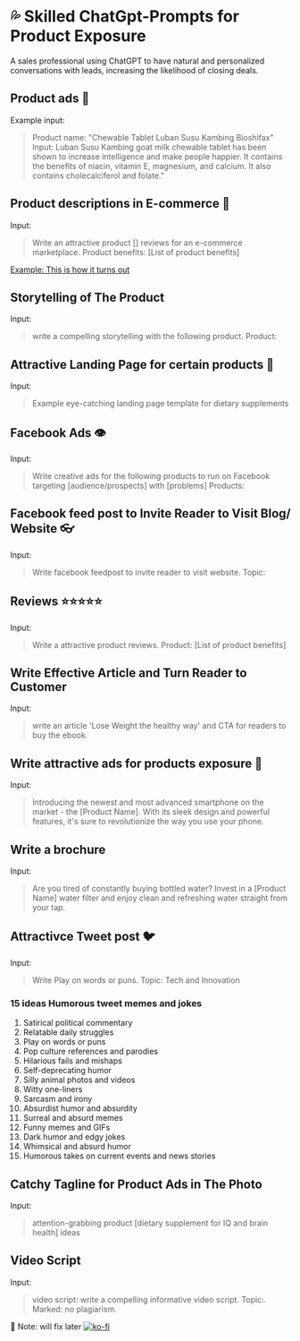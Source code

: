 # 💦 Skilled ChatGpt-Prompts for Product Exposure
A sales professional using ChatGPT to have natural and personalized conversations with leads, increasing the likelihood of closing deals.

## Product ads 📝
Example input: 
>Product name: "Chewable Tablet Luban Susu Kambing Bioshifax"
Input: Luban Susu Kambing goat milk chewable tablet has been shown to increase intelligence and make people happier. It contains the benefits of niacin, vitamin E, magnesium, and calcium. It also contains cholecalciferol and folate."

## Product descriptions in E-commerce 🥀
Input:
> Write an attractive product [] reviews for an e-commerce marketplace. 
Product benefits: 
[List of product benefits]

[Example: This is how it turns out](https://epalblossom.wordpress.com/2023/01/21/reviews-bioshifax-chewable-tablet-oriz/)

## Storytelling of The Product
Input:
>write a compelling storytelling with the following product. Product:

## Attractive Landing Page for certain products 🌷
Input: 
>Example eye-catching landing page template for dietary supplements 

## Facebook Ads 👁
Input: 
>Write creative ads for the following products to run on Facebook targeting [audience/prospects] with [problems]
Products:

## Facebook feed post to Invite Reader to Visit Blog/ Website 👓
Input:
>Write facebook feedpost to invite reader to visit website. Topic: 

## Reviews ⭐️⭐️⭐️⭐️⭐️
Input:
>Write a attractive product reviews. 
Product: 
[List of product benefits]

## Write Effective Article and Turn Reader to Customer
Input:
>write an article 'Lose Weight the healthy way' and CTA for readers to buy the ebook.

## Write attractive ads for products exposure 🦋
Input:
>Introducing the newest and most advanced smartphone on the market - the [Product Name]. With its sleek design and powerful features, it's sure to revolutionize the way you use your phone.

## Write a brochure
Input:
>Are you tired of constantly buying bottled water? Invest in a [Product Name] water filter and enjoy clean and refreshing water straight from your tap.

## Attractivce Tweet post 🐦
Input:
>Write Play on words or puns.
Topic: Tech and Innovation

### 15 ideas Humorous tweet memes and jokes 

1. Satirical political commentary
2. Relatable daily struggles
3. Play on words or puns
4. Pop culture references and parodies
5. Hilarious fails and mishaps
6. Self-deprecating humor
6. Silly animal photos and videos
7. Witty one-liners
8. Sarcasm and irony
9. Absurdist humor and absurdity
10. Surreal and absurd memes
11. Funny memes and GIFs
12. Dark humor and edgy jokes
13. Whimsical and absurd humor
14. Humorous takes on current events and news stories

## Catchy Tagline for Product Ads in The Photo
Input:
>attention-grabbing product [dietary supplement for IQ and brain health] ideas

## Video Script
Input:
>video script: write a compelling informative video script. Topic:. Marked: no plagiarism.

📍 Note: will fix later
[![ko-fi](https://ko-fi.com/img/githubbutton_sm.svg)](https://ko-fi.com/N4N8CVBQA)
